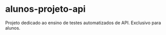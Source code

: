 # alunos-projeto-api
Projeto dedicado ao ensino de testes automatizados de API. Exclusivo para alunos.
